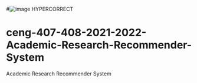 #![image](https://user-images.githubusercontent.com/72130093/161310587-7060cc3e-2651-48c4-b948-2f5c5d36a2b2.png) HYPERCORRECT

# ceng-407-408-2021-2022-Academic-Research-Recommender-System
Academic Research Recommender System
